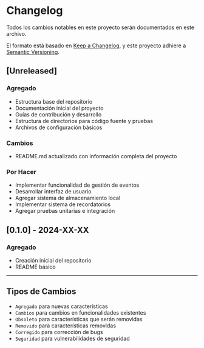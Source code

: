 # Changelog

Todos los cambios notables en este proyecto serán documentados en este archivo.

El formato está basado en [Keep a Changelog](https://keepachangelog.com/es-ES/1.0.0/),
y este proyecto adhiere a [Semantic Versioning](https://semver.org/lang/es/).

## [Unreleased]

### Agregado
- Estructura base del repositorio
- Documentación inicial del proyecto
- Guías de contribución y desarrollo
- Estructura de directorios para código fuente y pruebas
- Archivos de configuración básicos

### Cambios
- README.md actualizado con información completa del proyecto

### Por Hacer
- Implementar funcionalidad de gestión de eventos
- Desarrollar interfaz de usuario
- Agregar sistema de almacenamiento local
- Implementar sistema de recordatorios
- Agregar pruebas unitarias e integración

## [0.1.0] - 2024-XX-XX

### Agregado
- Creación inicial del repositorio
- README básico

---

## Tipos de Cambios

- `Agregado` para nuevas características
- `Cambios` para cambios en funcionalidades existentes
- `Obsoleto` para características que serán removidas
- `Removido` para características removidas
- `Corregido` para corrección de bugs
- `Seguridad` para vulnerabilidades de seguridad
